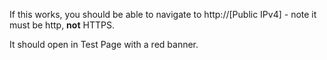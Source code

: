 If this works, you should be able to navigate to http://[Public IPv4] - note it must be http, **not** HTTPS.

It should open in Test Page with a red banner.
